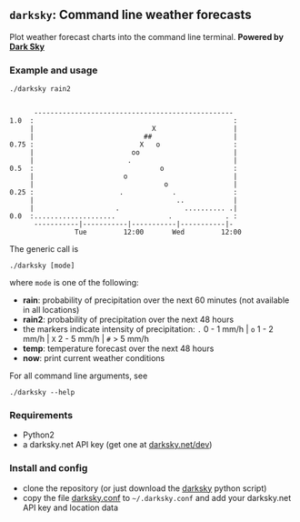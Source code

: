 ## `darksky`: Command line weather forecasts 

Plot weather forecast charts into the command line terminal. **Powered by [Dark Sky](https://darksky.net/poweredby)**




### Example and usage ###


```
./darksky rain2
```


```

      ------------------------------------------------- 
1.0  :                                                 :
     |                             X                   |
     |                           ##                    |
0.75 :                          X   o                  :
     |                        oo                       |
     |                       .                         |
0.5  :                               o                 :
     |                      o                          |
     |                                o                |
0.25 :                     .            .              :
     |                                   ..            |
     |                    .                .......... .|
0.0  :....................             .             . :
      -----------|-----------|-----------|-----------|- 
                Tue         12:00       Wed         12:00 

```


The generic call is 

```
./darksky [mode]
```

where `mode` is one of the following:

* **rain**: probability of precipitation over the next 60 minutes (not available in all locations)
* **rain2**: probability of precipitation over the next 48 hours
* the markers indicate intensity of precipitation:
   `.` 0 - 1 mm/h | `o` 1 - 2 mm/h | `X` 2 - 5 mm/h | `#`   > 5 mm/h
* **temp**: temperature forecast over the next 48 hours
* **now**: print current weather conditions

For all command line arguments, see

```
./darksky --help
```

 
### Requirements ###

* Python2
* a darksky.net API key (get one at [darksky.net/dev](https://darksky.net/dev))


### Install and config ###

* clone the repository (or just download the [darksky](darksky) python script)
* copy the file [darksky.conf](darksky.conf) to `~/.darksky.conf` and add your darksky.net API key and location data


